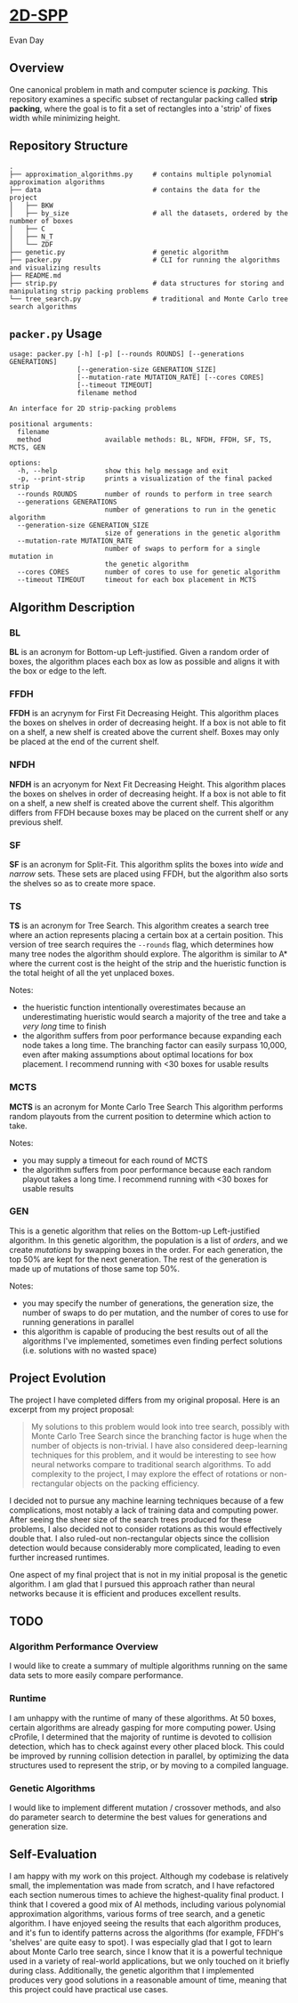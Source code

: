 # [2D-SPP](https://github.com/evstar3/2D-SPP)
Evan Day

## Overview
One canonical problem in math and computer science is *packing.*
This repository examines a specific subset of rectangular packing called **strip packing**, where the goal is to fit a set of rectangles into a 'strip' of fixes width while minimizing height.

## Repository Structure
```
.
├── approximation_algorithms.py     # contains multiple polynomial approximation algorithms
├── data                            # contains the data for the project
│   ├── BKW
│   ├── by_size                     # all the datasets, ordered by the numbmer of boxes
│   ├── C
│   ├── N_T
│   └── ZDF
├── genetic.py                      # genetic algorithm
├── packer.py                       # CLI for running the algorithms and visualizing results
├── README.md
├── strip.py                        # data structures for storing and manipulating strip packing problems
└── tree_search.py                  # traditional and Monte Carlo tree search algorithms
```

## `packer.py` Usage
```
usage: packer.py [-h] [-p] [--rounds ROUNDS] [--generations GENERATIONS]
                 [--generation-size GENERATION_SIZE]
                 [--mutation-rate MUTATION_RATE] [--cores CORES]
                 [--timeout TIMEOUT]
                 filename method

An interface for 2D strip-packing problems

positional arguments:
  filename
  method                available methods: BL, NFDH, FFDH, SF, TS, MCTS, GEN

options:
  -h, --help            show this help message and exit
  -p, --print-strip     prints a visualization of the final packed strip
  --rounds ROUNDS       number of rounds to perform in tree search
  --generations GENERATIONS
                        number of generations to run in the genetic algorithm
  --generation-size GENERATION_SIZE
                        size of generations in the genetic algorithm
  --mutation-rate MUTATION_RATE
                        number of swaps to perform for a single mutation in
                        the genetic algorithm
  --cores CORES         number of cores to use for genetic algorithm
  --timeout TIMEOUT     timeout for each box placement in MCTS
```

## Algorithm Description
### BL
**BL** is an acronym for Bottom-up Left-justified.
Given a random order of boxes, the algorithm places each box as low as possible and aligns it with the box or edge to the left.
### FFDH
**FFDH** is an acrynym for First Fit Decreasing Height.
This algorithm places the boxes on shelves in order of decreasing height.
If a box is not able to fit on a shelf, a new shelf is created above the current shelf.
Boxes may only be placed at the end of the current shelf.
### NFDH
**NFDH** is an acryonym for Next Fit Decreasing Height.
This algorithm places the boxes on shelves in order of decreasing height.
If a box is not able to fit on a shelf, a new shelf is created above the current shelf.
This algorithm differs from FFDH because boxes may be placed on the current shelf or any previous shelf.
### SF
**SF** is an acronym for Split-Fit.
This algorithm splits the boxes into *wide* and *narrow* sets.
These sets are placed using FFDH, but the algorithm also sorts the shelves so as to create more space.
### TS
**TS** is an acronym for Tree Search.
This algorithm creates a search tree where an action represents placing a certain box at a certain position.
This version of tree search requires the `--rounds` flag, which determines how many tree nodes the algorithm should explore.
The algorithm is similar to A* where the current cost is the height of the strip and the hueristic function is the total height of all the yet unplaced boxes.

Notes:
- the hueristic function intentionally overestimates because an underestimating hueristic would search a majority of the tree and take a *very long* time to finish
- the algorithm suffers from poor performance because expanding each node takes a long time. The branching factor can easily surpass 10,000, even after making assumptions about optimal locations for box placement. I recommend running with <30 boxes for usable results
### MCTS
**MCTS** is an acronym for Monte Carlo Tree Search
This algorithm performs random playouts from the current position to determine which action to take.

Notes: 
- you may supply a timeout for each round of MCTS
- the algorithm suffers from poor performance because each random playout takes a long time. I recommend running with <30 boxes for usable results
### GEN
This is a genetic algorithm that relies on the Bottom-up Left-justified algorithm.
In this genetic algorithm, the population is a list of *orders*, and we create *mutations* by swapping boxes in the order.
For each generation, the top 50% are kept for the next generation. The rest of the generation is made up of mutations of those same top 50%.

Notes:
- you may specify the number of generations, the generation size, the number of swaps to do per mutation, and the number of cores to use for running generations in parallel
- this algorithm is capable of producing the best results out of all the algorithms I've implemented, sometimes even finding perfect solutions (i.e. solutions with no wasted space)

## Project Evolution
The project I have completed differs from my original proposal. Here is an excerpt from my project proposal:

> My solutions to this problem would look into tree search, possibly with Monte Carlo Tree Search since the branching factor is huge when the number of objects is non-trivial. I have also considered deep-learning techniques for this problem, and it would be interesting to see how neural networks compare to traditional search algorithms. To add complexity to the project, I may explore the effect of rotations or non-rectangular objects on the packing efficiency.

I decided not to pursue any machine learning techniques because of a few complications, most notably a lack of training data and computing power. After seeing the sheer size of the search trees produced for these problems, I also decided not to consider rotations as this would effectively double that. I also ruled-out non-rectangular objects since the collision detection would because considerably more complicated, leading to even further increased runtimes.

One aspect of my final project that is not in my initial proposal is the genetic algorithm. I am glad that I pursued this approach rather than neural networks because it is efficient and produces excellent results.

## TODO
### Algorithm Performance Overview
I would like to create a summary of multiple algorithms running on the same data sets to more easily compare performance.

### Runtime
I am unhappy with the runtime of many of these algorithms. At 50 boxes, certain algorithms are already gasping for more computing power. Using cProfile, I determined that the majority of runtime is devoted to collision detection, which has to check against every other placed block. This could be improved by running collision detection in parallel, by optimizing the data structures used to represent the strip, or by moving to a compiled language.

### Genetic Algorithms
I would like to implement different mutation / crossover methods, and also do parameter search to determine the best values for generations and generation size.

## Self-Evaluation
I am happy with my work on this project. Although my codebase is relatively small, the implementation was made from scratch, and I have refactored each section numerous times to achieve the highest-quality final product. I think that I covered a good mix of AI methods, including various polynomial approximation algorithms, various forms of tree search, and a genetic algorithm. I have enjoyed seeing the results that each algorithm produces, and it's fun to identify patterns across the algorithms (for example, FFDH's 'shelves' are quite easy to spot). I was especially glad that I got to learn about Monte Carlo tree search, since I know that it is a powerful technique used in a variety of real-world applications, but we only touched on it briefly during class. Additionally, the genetic algorithm that I implemented produces very good solutions in a reasonable amount of time, meaning that this project could have practical use cases.

